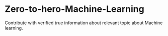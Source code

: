 # Zero-to-hero-Machine-Learning
Contribute with verified true information about relevant topic about Machine learning.
